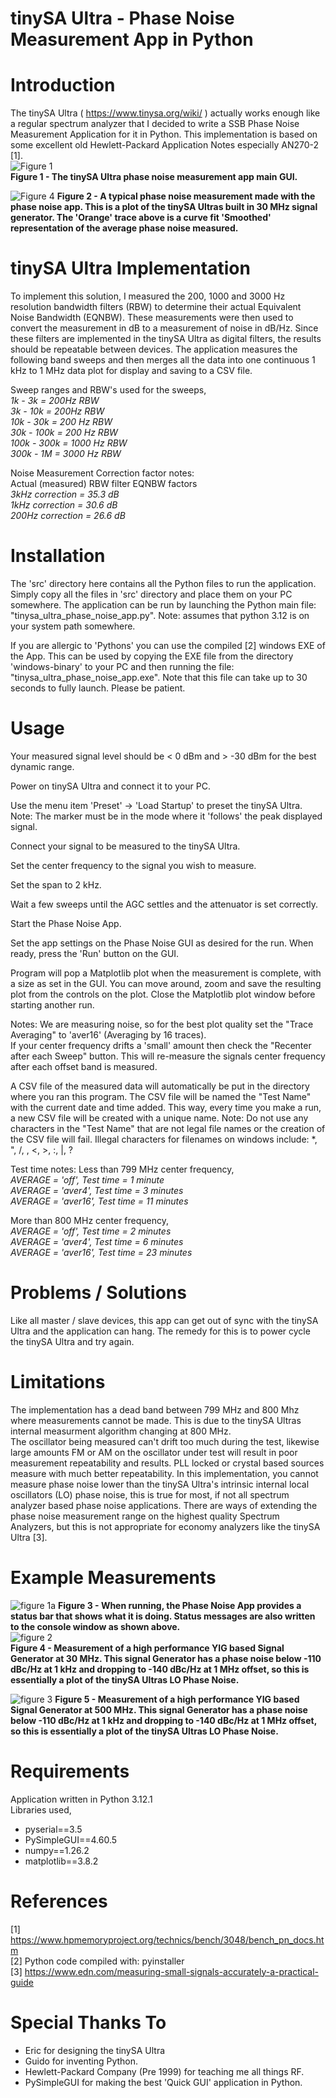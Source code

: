 # tinySA Ultra - Phase Noise Measurement App in Python
 
# Introduction
The tinySA Ultra ( https://www.tinysa.org/wiki/ ) actually works enough like a regular spectrum analyzer that I decided to write a SSB Phase Noise Measurement Application for it in Python. This implementation is based on some excellent old Hewlett-Packard Application Notes especially AN270-2 [1].  
![Figure 1](https://github.com/Hagtronics/tinySA-Ultra-Phase-Noise/blob/main/docs/pn_figure1.PNG?raw=true)   
**Figure 1 - The tinySA Ultra phase noise measurement app main GUI.**  

![Figure 4](https://github.com/Hagtronics/tinySA-Ultra-Phase-Noise/blob/main/docs/pn_figure4.PNG?raw=true)
**Figure 2 - A typical phase noise measurement made with the phase noise app. This is a plot of the tinySA Ultras built in 30 MHz signal generator. The 'Orange' trace above is a curve fit 'Smoothed' representation of the average phase noise measured.**  
# tinySA Ultra Implementation
To implement this solution, I measured the 200, 1000 and 3000 Hz resolution bandwidth filters (RBW) to determine their actual Equivalent Noise Bandwidth (EQNBW). These measurements were then used to convert the measurement in dB to a measurement of noise in dB/Hz. Since these filters are implemented in the tinySA Ultra as digital filters, the results should be repeatable between devices. The application measures the following band sweeps and then merges all the data into one continuous 1 kHz to 1 MHz data plot for display and saving to a CSV file.    
   
Sweep ranges and RBW's used for the sweeps,  
*1k - 3k       = 200Hz RBW  
3k - 10k      = 200Hz RBW  
10k - 30k     = 200 Hz RBW  
30k - 100k    = 200 Hz RBW  
100k - 300k   = 1000 Hz RBW  
300k - 1M     = 3000 Hz RBW*  
  
Noise Measurement Correction factor notes:  
Actual (measured) RBW filter EQNBW factors  
*3kHz correction = 35.3 dB  
1kHz correction = 30.6 dB  
200Hz correction = 26.6 dB*  
# Installation
The 'src' directory here contains all the Python files to run the application. Simply copy all the files in 'src' directory and place them on your PC somewhere. The application can be run by launching the Python main file: "tinysa_ultra_phase_noise_app.py". Note: assumes that python 3.12 is on your system path somewhere.

If you are allergic to 'Pythons' you can use the compiled [2] windows EXE of the App. This can be used by copying the EXE file from the directory 'windows-binary' to your PC and then running the file: "tinysa_ultra_phase_noise_app.exe". Note that this file can take up to 30 seconds to fully launch. Please be patient.
# Usage
   Your measured signal level should be < 0 dBm and > -30 dBm for the best dynamic range. 
   
   Power on tinySA Ultra and connect it to your PC.
   
   Use the menu item 'Preset' -> 'Load Startup' to preset the tinySA Ultra. Note: The marker must be in the mode where it 'follows' the peak displayed signal.
   
   Connect your signal to be measured to the tinySA Ultra. 
   
   Set the center frequency to the signal you wish to measure. 
   
   Set the span to 2 kHz. 
   
   Wait a few sweeps until the AGC settles and the attenuator is set correctly. 
   
   Start the Phase Noise App.
   
   Set the app settings on the Phase Noise GUI as desired for the run. 
   When ready, press the 'Run' button on the GUI. 
   
   Program will pop a Matplotlib plot when the measurement is complete, with a size as set in the GUI. You can move around, zoom and save the resulting plot from the controls on the plot.
   Close the Matplotlib plot window before starting another run. 
  
 Notes:
   We are measuring noise, so for the best plot quality set the "Trace Averaging" to 'aver16' (Averaging by 16 traces).  
   If your center frequency drifts a 'small' amount then check the "Recenter after each Sweep" button. 
   This will re-measure the signals center frequency after each offset band is measured. 
   
   A CSV file of the measured data will automatically be put in the directory where you ran 
   this program. The CSV file will be named the "Test Name" with the current date and time added. 
   This way, every time you make a run, a new CSV file will be created with a unique name. Note: Do not use any characters in the "Test Name" that are not legal file names or the creation of the CSV file will fail. Illegal characters for filenames on windows include: *, ", /, \, <, >, :, |, ?
  
 Test time notes:
   Less than 799 MHz center frequency,  
    *AVERAGE = 'off', Test time = 1 minute  
    AVERAGE = 'aver4', Test time = 3 minutes  
    AVERAGE = 'aver16', Test time = 11 minutes*  
    
   More than 800 MHz center frequency,  
    *AVERAGE = 'off', Test time = 2 minutes  
    AVERAGE = 'aver4', Test time = 6 minutes  
    AVERAGE = 'aver16', Test time = 23 minutes*  

# Problems / Solutions
Like all master / slave devices, this app can get out of sync with the tinySA Ultra and the application can hang. The remedy for this is to power cycle the tinySA Ultra and try again.
# Limitations 
The implementation has a dead band between 799 MHz and 800 Mhz where measurements cannot be made. This is due to the tinySA Ultras internal measurment algorithm changing at 800 MHz.  
The oscillator being measured can't drift too much during the test, likewise large amounts FM or AM on the oscillator under test will result in poor measurement repeatability and results. PLL locked or crystal based sources measure with much better repeatability. In this implementation, you cannot measure phase noise lower than the tinySA Ultra's intrinsic internal local oscillators (LO) phase noise, this is true for most, if not all spectrum analyzer based phase noise applications. There are ways of extending the phase noise measurement range on the highest quality Spectrum Analyzers, but this is not appropriate for economy analyzers like the tinySA Ultra [3].
# Example Measurements
![figure 1a](https://github.com/Hagtronics/tinySA-Ultra-Phase-Noise/blob/main/docs/pn_figure1a.PNG?raw=true)
**Figure 3 - When running, the Phase Noise App provides a status bar that shows what it is doing. Status messages are also written to the console window as shown above.**  
![figure 2](https://github.com/Hagtronics/tinySA-Ultra-Phase-Noise/blob/main/docs/pn_figure2.PNG?raw=true)  
**Figure 4 - Measurement of a high performance YIG based Signal Generator at 30 MHz. This signal Generator has a phase noise below -110 dBc/Hz at 1 kHz and dropping to -140 dBc/Hz at 1 MHz offset, so this is essentially a plot of the tinySA Ultras LO Phase Noise.** 

![figure 3](https://github.com/Hagtronics/tinySA-Ultra-Phase-Noise/blob/main/docs/pn_figure3.PNG?raw=true)
**Figure 5 - Measurement of a high performance YIG based Signal Generator at 500 MHz. This signal Generator has a phase noise below -110 dBc/Hz at 1 kHz and dropping to -140 dBc/Hz at 1 MHz offset, so this is essentially a plot of the tinySA Ultras LO Phase Noise.**   
# Requirements
Application written in Python 3.12.1  
Libraries used,  
  * pyserial==3.5
  * PySimpleGUI==4.60.5
  * numpy==1.26.2
  * matplotlib==3.8.2
# References
[1] https://www.hpmemoryproject.org/technics/bench/3048/bench_pn_docs.htm  
[2] Python code compiled with: pyinstaller  
[3] https://www.edn.com/measuring-small-signals-accurately-a-practical-guide   
# Special Thanks To
* Eric for designing the tinySA Ultra  
* Guido for inventing Python.  
* Hewlett-Packard Company (Pre 1999) for teaching me all things RF.  
* PySimpleGUI for making the best 'Quick GUI' application in Python.  
